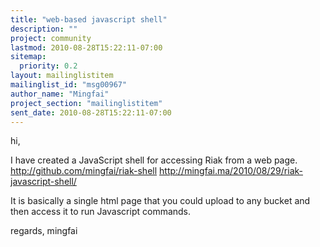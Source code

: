 ```yaml
---
title: "web-based javascript shell"
description: ""
project: community
lastmod: 2010-08-28T15:22:11-07:00
sitemap:
  priority: 0.2
layout: mailinglistitem
mailinglist_id: "msg00967"
author_name: "Mingfai"
project_section: "mailinglistitem"
sent_date: 2010-08-28T15:22:11-07:00
---
```



hi,

I have created a JavaScript shell for accessing Riak from a web page.
http://github.com/mingfai/riak-shell
http://mingfai.ma/2010/08/29/riak-javascript-shell/

It is basically a single html page that you could upload to any bucket and
then access it to run Javascript commands.


regards,
mingfai

